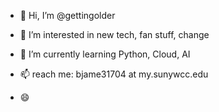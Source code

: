 - 👋 Hi, I’m @gettingolder
- 👀 I’m interested in new tech, fan stuff, change 
- 🌱 I’m currently learning Python, Cloud, AI

- 📫 reach me: bjame31704 at my.sunywcc.edu
- 😄 


